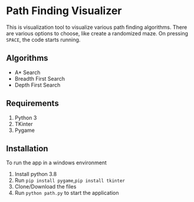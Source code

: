 # Path Finding Visualizer
This is visualization tool to visualize various path finding algorithms. There are various options to choose, like create a randomized maze. On pressing ```SPACE```, the code starts running.

## Algorithms
<ul>
    <li>A* Search</li>
    <li> Breadth First Search</li>
    <li> Depth First Search</li>
</ul>

## Requirements
<ol>
    <li>Python 3</li>
    <li>TKinter</li>
    <li>Pygame</li>
</ol>

## Installation
To run the app in a  windows environment
 1. Install python 3.8
 2. Run ```pip install pygame```,```pip install tkinter```
 3. Clone/Download the files
 4. Run ```python path.py``` to start the application

